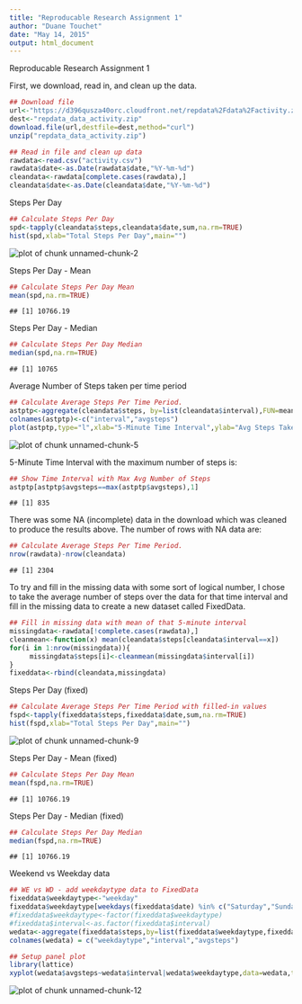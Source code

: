 ```yaml
---
title: "Reproducable Research Assignment 1"
author: "Duane Touchet"
date: "May 14, 2015"
output: html_document
---
```


Reproducable Research Assignment 1

First, we download, read in, and clean up the data.


```r
## Download file
url<-"https://d396qusza40orc.cloudfront.net/repdata%2Fdata%2Factivity.zip"
dest<-"repdata_data_activity.zip"
download.file(url,destfile=dest,method="curl")
unzip("repdata_data_activity.zip")

## Read in file and clean up data
rawdata<-read.csv("activity.csv")
rawdata$date<-as.Date(rawdata$date,"%Y-%m-%d")
cleandata<-rawdata[complete.cases(rawdata),]
cleandata$date<-as.Date(cleandata$date,"%Y-%m-%d")
```

Steps Per Day


```r
## Calculate Steps Per Day
spd<-tapply(cleandata$steps,cleandata$date,sum,na.rm=TRUE)
hist(spd,xlab="Total Steps Per Day",main="")
```

![plot of chunk unnamed-chunk-2](figure/unnamed-chunk-2-1.png) 

Steps Per Day - Mean


```r
## Calculate Steps Per Day Mean
mean(spd,na.rm=TRUE)
```

```
## [1] 10766.19
```
Steps Per Day - Median


```r
## Calculate Steps Per Day Median
median(spd,na.rm=TRUE)
```

```
## [1] 10765
```

Average Number of Steps taken per time period


```r
## Calculate Average Steps Per Time Period.
astptp<-aggregate(cleandata$steps, by=list(cleandata$interval),FUN=mean)
colnames(astptp)<-c("interval","avgsteps")
plot(astptp,type="l",xlab="5-Minute Time Interval",ylab="Avg Steps Taken")
```

![plot of chunk unnamed-chunk-5](figure/unnamed-chunk-5-1.png) 

5-Minute Time Interval with the maximum number of steps is:


```r
## Show Time Interval with Max Avg Number of Steps
astptp[astptp$avgsteps==max(astptp$avgsteps),1]
```

```
## [1] 835
```

There was some NA (incomplete) data in the download which was cleaned to produce the results above. The number of rows with NA data are:


```r
## Calculate Average Steps Per Time Period.
nrow(rawdata)-nrow(cleandata)
```

```
## [1] 2304
```

To try and fill in the missing data with some sort of logical number, I chose to take the average number of steps over the data for that time interval and fill in the missing data to create a new dataset called FixedData.


```r
## Fill in missing data with mean of that 5-minute interval
missingdata<-rawdata[!complete.cases(rawdata),]
cleanmean<-function(x) mean(cleandata$steps[cleandata$interval==x])
for(i in 1:nrow(missingdata)){
     missingdata$steps[i]<-cleanmean(missingdata$interval[i])
}
fixeddata<-rbind(cleandata,missingdata)
```

Steps Per Day (fixed)


```r
## Calculate Average Steps Per Time Period with filled-in values
fspd<-tapply(fixeddata$steps,fixeddata$date,sum,na.rm=TRUE)
hist(fspd,xlab="Total Steps Per Day",main="")
```

![plot of chunk unnamed-chunk-9](figure/unnamed-chunk-9-1.png) 

Steps Per Day - Mean (fixed)


```r
## Calculate Steps Per Day Mean
mean(fspd,na.rm=TRUE)
```

```
## [1] 10766.19
```

Steps Per Day - Median (fixed)


```r
## Calculate Steps Per Day Median
median(fspd,na.rm=TRUE)
```

```
## [1] 10766.19
```

Weekend vs Weekday data


```r
## WE vs WD - add weekdaytype data to FixedData
fixeddata$weekdaytype<-"weekday"
fixeddata$weekdaytype[weekdays(fixeddata$date) %in% c("Saturday","Sunday")]<-"weekend"
#fixeddata$weekdaytype<-factor(fixeddata$weekdaytype)
#fixeddata$interval<-as.factor(fixeddata$interval)
wedata<-aggregate(fixeddata$steps,by=list(fixeddata$weekdaytype,fixeddata$interval),data=fixeddata,FUN=mean)
colnames(wedata) = c("weekdaytype","interval","avgsteps")

## Setup panel plot
library(lattice)
xyplot(wedata$avgsteps~wedata$interval|wedata$weekdaytype,data=wedata,type="l",groups=wedata$weekdaytype,layout=c(1,2),xlab="Time Interval",ylab="Avg Number of Steps")
```

![plot of chunk unnamed-chunk-12](figure/unnamed-chunk-12-1.png) 
